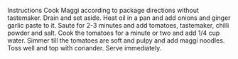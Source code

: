 Instructions
Cook Maggi according to package directions without tastemaker. Drain and set aside.
Heat oil in a pan and add onions and ginger garlic paste to it. Saute for 2-3 minutes and add tomatoes, tastemaker, chilli powder and salt.
Cook the tomatoes for a minute or two and add 1/4 cup water. Simmer till the tomatoes are soft and pulpy and add maggi noodles. Toss well and top with coriander. Serve immediately.